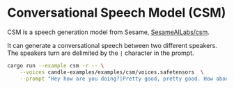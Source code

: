 # Conversational Speech Model (CSM)

CSM is a speech generation model from Sesame,
[SesameAILabs/csm](https://github.com/SesameAILabs/csm).

It can generate a conversational speech between two different speakers.
The speakers turn are delimited by the `|` character in the prompt.

```bash
cargo run --example csm -r -- \
    --voices candle-examples/examples/csm/voices.safetensors  \
    --prompt "Hey how are you doing?|Pretty good, pretty good. How about you?"
```